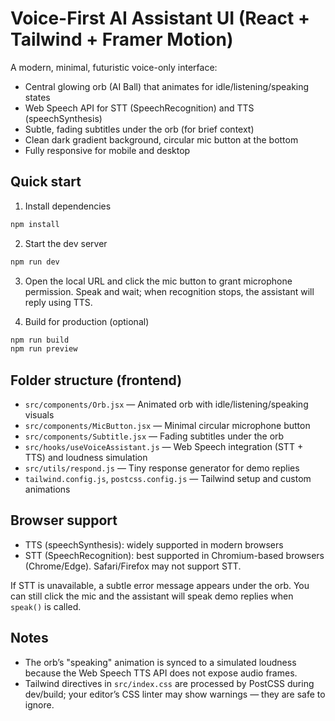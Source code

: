 # Voice-First AI Assistant UI (React + Tailwind + Framer Motion)

A modern, minimal, futuristic voice-only interface:
- Central glowing orb (AI Ball) that animates for idle/listening/speaking states
- Web Speech API for STT (SpeechRecognition) and TTS (speechSynthesis)
- Subtle, fading subtitles under the orb (for brief context)
- Clean dark gradient background, circular mic button at the bottom
- Fully responsive for mobile and desktop

## Quick start

1. Install dependencies

```sh
npm install
```

2. Start the dev server

```sh
npm run dev
```

3. Open the local URL and click the mic button to grant microphone permission. Speak and wait; when recognition stops, the assistant will reply using TTS.

4. Build for production (optional)

```sh
npm run build
npm run preview
```

## Folder structure (frontend)

- `src/components/Orb.jsx` — Animated orb with idle/listening/speaking visuals
- `src/components/MicButton.jsx` — Minimal circular microphone button
- `src/components/Subtitle.jsx` — Fading subtitles under the orb
- `src/hooks/useVoiceAssistant.js` — Web Speech integration (STT + TTS) and loudness simulation
- `src/utils/respond.js` — Tiny response generator for demo replies
- `tailwind.config.js`, `postcss.config.js` — Tailwind setup and custom animations

## Browser support
- TTS (speechSynthesis): widely supported in modern browsers
- STT (SpeechRecognition): best supported in Chromium-based browsers (Chrome/Edge). Safari/Firefox may not support STT.

If STT is unavailable, a subtle error message appears under the orb. You can still click the mic and the assistant will speak demo replies when `speak()` is called.

## Notes
- The orb’s "speaking" animation is synced to a simulated loudness because the Web Speech TTS API does not expose audio frames.
- Tailwind directives in `src/index.css` are processed by PostCSS during dev/build; your editor’s CSS linter may show warnings — they are safe to ignore.
